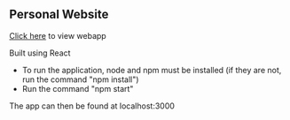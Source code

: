## Personal Website

[Click here](https://www.google.com) to view webapp

Built using React
- To run the application, node and npm must be installed (if they are not, run the command "npm install")
- Run the command "npm start"
  
The app can then be found at localhost:3000
